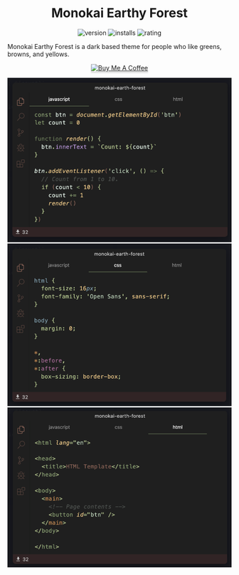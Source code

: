 <h1 align="center">Monokai Earthy Forest</h1>
<p align="center">  
  <a>
    <img src="https://vsmarketplacebadge.apphb.com/version/samlazrak.monookai-earth-forest.svg" alt="version"/>
  </a>
  <a>
    <img src="https://vsmarketplacebadge.apphb.com/installs/samlazrak.monookai-earth-forest.svg" alt="installs"/>
  </a>
  <a>
    <img src="https://vsmarketplacebadge.apphb.com/rating/samlazrak.monookai-earth-forest.svg" alt="rating"/>
  </a>
</p>

<p align="center">  

<p>Monokai Earthy Forest is a dark based theme for people who like greens, browns, and yellows.</p>

</p>

<p align="center">  

<a href="https://www.buymeacoffee.com/samlazrak" target="_blank">
 <img src="https://www.buymeacoffee.com/assets/img/custom_images/yellow_img.png" alt="Buy Me A Coffee" style="height: 41px !important;width: 174px !important;box-shadow: 0px 3px 2px 0px rgba(190, 190, 190, 0.5) !important;-webkit-box-shadow: 0px 3px 2px 0px rgba(190, 190, 190, 0.5) !important;" >
</a>

</p>

![Js](js.png)
![Css](css.png)
![Html](html.png)

